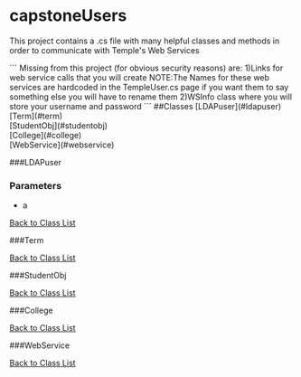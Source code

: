 # capstoneUsers

<p>This project contains a .cs file with many helpful classes and methods in order to communicate with Temple's Web Services</p>
```
Missing from this project (for obvious security reasons) are:
1)Links for web service calls that you will create 
NOTE:The Names for these web services are hardcoded in the TempleUser.cs page 
if you want them to say something else you will have to rename them
2)WSInfo class where you will store your username and password
```
##Classes
[LDAPuser](#ldapuser)<br/>
[Term](#term)<br/>
[StudentObj](#studentobj)<br/>
[College](#college)<br/>
[WebService](#webservice)<br/>

###LDAPuser
<h3>Parameters</h3>
<ul>
<li>a</li>
</ul>


[Back to Class List](#classes)<br/>

###Term

[Back to Class List](#classes)<br/>

###StudentObj

[Back to Class List](#classes)<br/>

###College

[Back to Class List](#classes)<br/>

###WebService

[Back to Class List](#classes)<br/>

